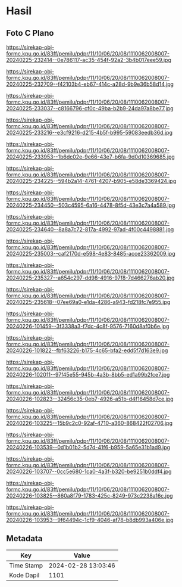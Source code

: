 # Hasil

## Foto C Plano

https://sirekap-obj-formc.kpu.go.id/83ff/pemilu/pdpr/11/10/06/20/08/1110062008007-20240225-232414--0e786117-ac35-454f-92a2-3b4b017eee59.jpg

https://sirekap-obj-formc.kpu.go.id/83ff/pemilu/pdpr/11/10/06/20/08/1110062008007-20240225-232709--f42103b4-eb67-414c-a28d-9b9e36b58d14.jpg

https://sirekap-obj-formc.kpu.go.id/83ff/pemilu/pdpr/11/10/06/20/08/1110062008007-20240225-233037--c8166796-cf0c-49ba-b2b9-24da97a8be77.jpg

https://sirekap-obj-formc.kpu.go.id/83ff/pemilu/pdpr/11/10/06/20/08/1110062008007-20240225-233216--e3cf9216-d215-4b5f-b995-59083eedb36d.jpg

https://sirekap-obj-formc.kpu.go.id/83ff/pemilu/pdpr/11/10/06/20/08/1110062008007-20240225-233953--1b6dc02e-9e66-43e7-b6fa-9d0d10369685.jpg

https://sirekap-obj-formc.kpu.go.id/83ff/pemilu/pdpr/11/10/06/20/08/1110062008007-20240225-234225--594b2a14-4761-4207-b905-e58de3369424.jpg

https://sirekap-obj-formc.kpu.go.id/83ff/pemilu/pdpr/11/10/06/20/08/1110062008007-20240225-234450--503c4595-6a16-4478-8f5d-43e3c7a4a589.jpg

https://sirekap-obj-formc.kpu.go.id/83ff/pemilu/pdpr/11/10/06/20/08/1110062008007-20240225-234640--8a8a7c72-817a-4992-97ad-4f00c4498881.jpg

https://sirekap-obj-formc.kpu.go.id/83ff/pemilu/pdpr/11/10/06/20/08/1110062008007-20240225-235003--caf2170d-e598-4e83-8485-acce23362009.jpg

https://sirekap-obj-formc.kpu.go.id/83ff/pemilu/pdpr/11/10/06/20/08/1110062008007-20240225-235327--a654c297-dd98-4916-97f8-7d466276ab20.jpg

https://sirekap-obj-formc.kpu.go.id/83ff/pemilu/pdpr/11/10/06/20/08/1110062008007-20240225-235618--07ee69a0-e1da-4286-a943-fd218fc7e955.jpg

https://sirekap-obj-formc.kpu.go.id/83ff/pemilu/pdpr/11/10/06/20/08/1110062008007-20240226-101459--3f3338a3-f7dc-4c8f-9576-7160d8af0b6e.jpg

https://sirekap-obj-formc.kpu.go.id/83ff/pemilu/pdpr/11/10/06/20/08/1110062008007-20240226-101822--fbf63226-b175-4c65-bfa2-edd5f7d163e9.jpg

https://sirekap-obj-formc.kpu.go.id/83ff/pemilu/pdpr/11/10/06/20/08/1110062008007-20240226-102011--97f45e55-945b-4a3b-8bb5-ed1a99b2fce7.jpg

https://sirekap-obj-formc.kpu.go.id/83ff/pemilu/pdpr/11/10/06/20/08/1110062008007-20240226-102823--32456c35-0eb7-4926-a51b-d4f16458d7ce.jpg

https://sirekap-obj-formc.kpu.go.id/83ff/pemilu/pdpr/11/10/06/20/08/1110062008007-20240226-103225--15b9c2c0-92af-4710-a360-868422f02706.jpg

https://sirekap-obj-formc.kpu.go.id/83ff/pemilu/pdpr/11/10/06/20/08/1110062008007-20240226-103539--0d1b01b2-5d7d-41f6-b959-5a65e31b1ad9.jpg

https://sirekap-obj-formc.kpu.go.id/83ff/pemilu/pdpr/11/10/06/20/08/1110062008007-20240226-103707--0cc5e680-1ca0-4a3f-b320-be9251b0ddf4.jpg

https://sirekap-obj-formc.kpu.go.id/83ff/pemilu/pdpr/11/10/06/20/08/1110062008007-20240226-103825--860a8f79-1783-425c-8249-973c2238a16c.jpg

https://sirekap-obj-formc.kpu.go.id/83ff/pemilu/pdpr/11/10/06/20/08/1110062008007-20240226-103953--9f64494c-1cf9-4046-af78-b8db993a406e.jpg


## Metadata

| Key        | Value               |
| ---------- | ------------------- |
| Time Stamp | 2024-02-28 13:03:46 |
| Kode Dapil | 1101                |



